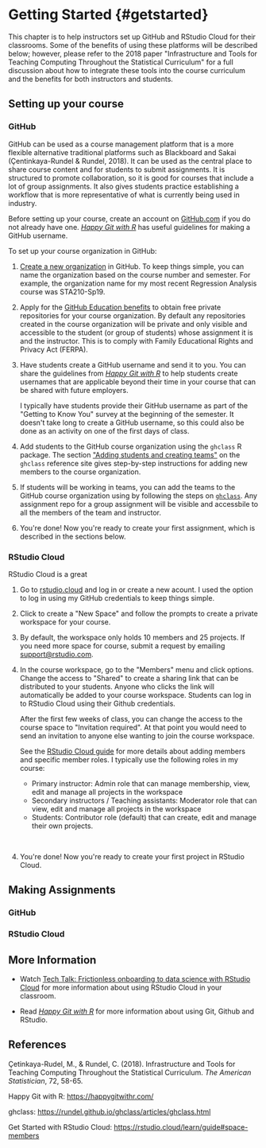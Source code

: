 # Getting Started {#getstarted}

This chapter is to help instructors set up GitHub and RStudio Cloud for their classrooms. Some of the benefits of using these platforms will be described below; however, please refer to the 2018 paper "Infrastructure and Tools for Teaching Computing Throughout the Statistical Curriculum" for a full discussion about how to integrate these tools into the course curriculum and the benefits for both instructors and students. 


## Setting up your course

### GitHub

GitHub can be used as a course management platform that is  a more flexible alternative traditional platforms such as Blackboard and Sakai (&Ccedil;entinkaya-Rundel & Rundel, 2018). It can be used as the central place to share course content and for students to submit assignments. It is structured to promote collaboration, so it is good for courses that include a lot of group assignments. It also gives students practice establishing a workflow that is  more representative of what is currently being used in industry.

Before setting up your course, create an account on [GitHub.com](https://github.com/) if you do not already have one. [*Happy Git with R*](https://happygitwithr.com/github-acct.html) has useful guidelines for making a GitHub username.

To set up your course organization in GitHub:  

1. [Create a new organization](https://help.github.com/en/enterprise/2.16/admin/user-management/creating-organizations) in GitHub. To keep things simple, you can name the organization based on the course number and semester. For example, the organization name for my most recent Regression Analysis course was STA210-Sp19.

2.  Apply for the [GitHub Education benefits](https://education.github.com/discount_requests/new) to obtain free private repositories for your course organization. By default any repositories created in the course organization will be private and only visible and accessible  to the student (or group of students) whose assignment it is and the instructor. This is to comply with Family Educational Rights and Privacy Act (FERPA). 

3. Have students create a GitHub username and send it to you. You can share the guidelines from [*Happy Git with R*](https://happygitwithr.com/github-acct.html) to help students create usernames that are applicable beyond their time in your course that can be shared with future employers.

    I typically have students provide their GitHub username as part of the "Getting to Know You" survey at the beginning of the semester. It doesn't take long to create a GitHub username, so this could also be done as an activity on one of the first days of class. 

4. Add students to the GitHub course organization using the `ghclass` R package. The section ["Adding students and creating teams"](https://rundel.github.io/ghclass/articles/ghclass.html) on the `ghclass` reference site gives step-by-step instructions for adding new members to the course organization. 

5. If students will be working in teams, you can add the teams to the GitHub course organization using by following the steps on [`ghclass`](https://rundel.github.io/ghclass/articles/ghclass.html). Any assignment repo for a group assignment will be visible and accessbile to all the members of the team and instructor. 

6. You're done! Now you're ready to create your first assignment, which is described in the sections below. 

### RStudio Cloud

RStudio Cloud is a great

1. Go to [rstudio.cloud](https://rstudio.cloud/) and log in or create a new acount. I used the option to log in using my GitHub credentials to keep things simple. 

2. Click to create a "New Space" and follow the prompts to create a private workspace for your course.

3. By default, the workspace only holds 10 members and 25 projects. If you need more space for course, submit a request by emailing <a href = "mailto: support@rstudio.com">support@rstudio.com</a>.

3. In the course workspace, go to the "Members" menu and click options. Change the access to "Shared" to create a sharing link that can be distributed to your students. Anyone who clicks the link will automatically be added to your course workspace.  Students can log in to RStudio Cloud using their Github credentials. 

    After the first few weeks of class, you can change the access to the course space to "Invitation     required". At that point you would need to send an invitation to anyone else wanting to join the course workspace.
    
    See the [RStudio Cloud guide](https://rstudio.cloud/learn/guide#space-members) for more details about adding members and specific member roles. I typically use the following roles in my course: 
    - Primary instructor: Admin role that can manage membership, view, edit and manage all projects in the workspace
    - Secondary instructors / Teaching assistants: Moderator role that can view, edit and manage all projects in the workspace 
    - Students: Contributor role (default) that can create, edit and manage their own projects.

<br>

4. You're done! Now you're ready to create your first project in RStudio Cloud.


## Making Assignments 

### GitHub

### RStudio Cloud

## More Information

- Watch [Tech Talk: Frictionless onboarding to data science with RStudio Cloud](https://www.causeweb.org/cause/ecots/ecots18/tech-talk/4) for more information about using RStudio Cloud in your classroom. 

- Read [*Happy Git with R*](https://happygitwithr.com/) for more information about using Git, Github and RStudio.

## References 

&Ccedil;etinkaya-Rudel, M., & Rundel, C. (2018). Infrastructure and Tools for Teaching Computing Throughout the Statistical Curriculum. *The American Statistician*, 72, 58-65.

Happy Git with R: https://happygitwithr.com/

ghclass: https://rundel.github.io/ghclass/articles/ghclass.html

Get Started with RStudio Cloud: https://rstudio.cloud/learn/guide#space-members


